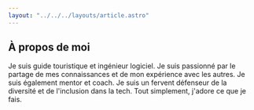 ```yaml
---
layout: "../../../layouts/article.astro"
---
```


## À propos de moi

Je suis guide touristique et ingénieur logiciel. Je suis passionné par le partage de mes connaissances et de mon expérience avec les autres. Je suis également mentor et coach. Je suis un fervent défenseur de la diversité et de l'inclusion dans la tech. Tout simplement, j'adore ce que je fais.

